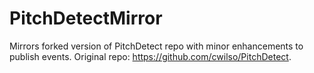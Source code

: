 # PitchDetectMirror

Mirrors forked version of PitchDetect repo with minor enhancements to publish events. Original repo: https://github.com/cwilso/PitchDetect.